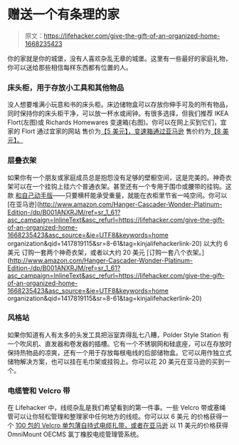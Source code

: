 # 赠送一个有条理的家

> 原文：<https://lifehacker.com/give-the-gift-of-an-organized-home-1668235423>

你的家就是你的城堡，没有人喜欢杂乱无章的城堡。这里有一些最好的家庭礼物，你可以送给那些相信每样东西都有位置的人。



### 床头柜，用于存放小工具和其他物品

没人想要堆满小玩意和书的床头柜。床边储物盒可以存放你伸手可及的所有物品，同时保持你的床头柜干净，可以放一杯水或闹钟。有很多选择，但我们推荐 IKEA Flort(左图)或 Richards Homewares 变速箱(右图)。你可以在网上买到它们，宜家的 Flort 通过宜家的网站 售价为[【5 美元】，变速箱通过亚马逊](http://www.ikea.com/us/en/catalog/products/00166905/) 售价约为[【8 美元】。](http://www.amazon.com/Richards-Homewares-Bedside-Caddy-Sand/dp/B0019S5KBQ/?asc_campaign=InlineText&asc_refurl=https://lifehacker.com/give-the-gift-of-an-organized-home-1668235423&asc_source=&ref=sr_1_1&tag=kinjalifehackerlink-20)

### 层叠衣架

如果你有一个朋友或家庭成员总是抱怨没有足够的壁橱空间，这是完美的。神奇衣架可以在一个挂钩上挂六个普通衣架。甚至还有一个专用于围巾或腰带的挂钩。这款 [和自己动手版](http://lifehacker.com/use-soda-can-tabs-to-create-double-coat-hangers-keep-s-5946857)——只要横杆能承受重量，就能在衣柜里节省一吨空间。你可以 [在亚马逊](http://www.amazon.com/Hanger-Cascader-Wonder-Platinum-Edition-/dp/B001ANXRJM/ref=sr_1_61?asc_campaign=InlineText&asc_refurl=https://lifehacker.com/give-the-gift-of-an-organized-home-1668235423&asc_source=&ie=UTF8&keywords=home organization&qid=1417819115&sr=8-61&tag=kinjalifehackerlink-20) 以大约 6 美元 订购一套两个神奇衣架，或者以大约 20 美元 [订购一套八个衣架。](http://www.amazon.com/Hanger-Cascader-Wonder-Platinum-Edition-/dp/B001ANXRJM/ref=sr_1_61?asc_campaign=InlineText&asc_refurl=https://lifehacker.com/give-the-gift-of-an-organized-home-1668235423&asc_source=&ie=UTF8&keywords=home organization&qid=1417819115&sr=8-61&tag=kinjalifehackerlink-20)

### 风格站

如果你知道有人有太多的头发工具把浴室弄得乱七八糟，Polder Style Station 有一个吹风机、直发器和卷发器的插槽。它有一个不锈钢网和硅底座，可以在存放时保持热物品的凉爽，还有一个用于存放每根电线的后部储物盒。它可以用作独立式储物解决方案，也可以挂在毛巾架或挂钩上。你可以花 20 美元在亚马逊的买到一个。

### 电缆管和 Velcro 带

在 Lifehacker 中，线缆杂乱是我们希望看到的第一件事。一些 Velcro 带或塞绳管可以让你轻松管理和整理家中任何地方的线缆。你可以以 6 美元 的价格获得一个 [100 包的 Velcro 单包薄自持式电缆扎带，或者在亚马逊](http://www.amazon.com/VELCRO-Brand-ONE-WRAP-Self-Gripping-Reusable/dp/B001E1Y5O6/ref=lp_11042051_1_1?asc_campaign=InlineText&asc_refurl=https://lifehacker.com/give-the-gift-of-an-organized-home-1668235423&asc_source=&ie=UTF8&qid=1417819348&s=electronics&sr=1-1&tag=kinjalifehackerlink-20) 以 11 美元的价格获得 OmniMount OECMS 氯丁橡胶电缆管理管系统。